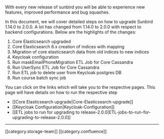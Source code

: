 With every new release of sunbird you will be able to experience new features, improved performance and bug squashes.

In this document, we will cover detailed steps on how to upgrade Sunbird 1.14.0 to 2.0.0. A lot has changed from 1.14.0 to 2.0.0 with respect to backend configurations. Below are the highlights of the changes:


1. Core Elasticsearch upgraded
1. Core Elasticsearch 6.x creation of indices with mapping
1. Migration of core elasticsearch data from old indices to new indices
1. Keycloak configuration
1. Run maskEmailPhoneMigration ETL Job for Core Cassandra
1. Run UserSync ETL Job for Core Cassandra
1. Run ETL job to delete user from Keycloak postgres DB
1. Run course batch sync job



You can click on the links which will take you to the respective pages. This page will have details on how to run the respective step


* [[Core Elasticsearch upgrade|Core-Elasticsearch-upgrade]]
* [[Keycloak Configuration|Keycloak-Configuration]]
* [[ETL jobs to run for upgrading to release-2.0.0|ETL-jobs-to-run-for-upgrading-to-release-2.0.0]]



*****

[[category.storage-team]] 
[[category.confluence]] 
